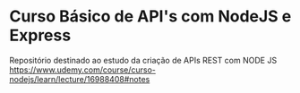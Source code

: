 # Curso Básico de API's com NodeJS e Express

Repositório destinado ao estudo da criação de APIs REST com NODE JS https://www.udemy.com/course/curso-nodejs/learn/lecture/16988408#notes

